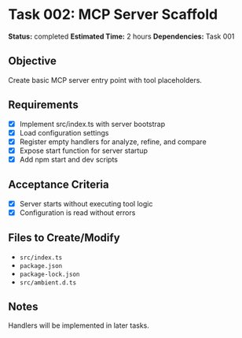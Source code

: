 # Task 002: MCP Server Scaffold

**Status:** completed
**Estimated Time:** 2 hours
**Dependencies:** Task 001

## Objective
Create basic MCP server entry point with tool placeholders.

## Requirements
- [x] Implement src/index.ts with server bootstrap
- [x] Load configuration settings
- [x] Register empty handlers for analyze, refine, and compare
- [x] Expose start function for server startup
- [x] Add npm start and dev scripts

## Acceptance Criteria
- [x] Server starts without executing tool logic
- [x] Configuration is read without errors

## Files to Create/Modify
- `src/index.ts`
- `package.json`
- `package-lock.json`
- `src/ambient.d.ts`

## Notes
Handlers will be implemented in later tasks.
